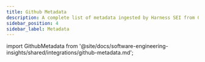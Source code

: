 ```yaml
---
title: Github Metadata
description: A complete list of metadata ingested by Harness SEI from GitHub.
sidebar_position: 4
sidebar_label: Metadata
---
```


import GithubMetadata from '@site/docs/software-engineering-insights/shared/integrations/github-metadata.md';

<GithubMetadata />